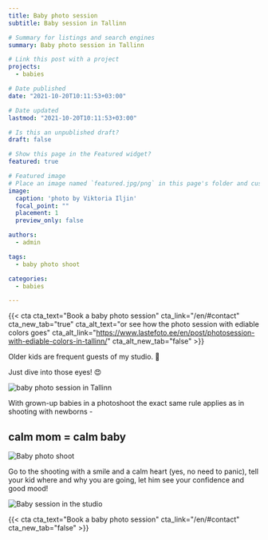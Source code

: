 ```yaml
---
title: Baby photo session
subtitle: Baby session in Tallinn

# Summary for listings and search engines
summary: Baby photo session in Tallinn

# Link this post with a project
projects: 
  - babies

# Date published
date: "2021-10-20T10:11:53+03:00"

# Date updated
lastmod: "2021-10-20T10:11:53+03:00"

# Is this an unpublished draft?
draft: false

# Show this page in the Featured widget?
featured: true

# Featured image
# Place an image named `featured.jpg/png` in this page's folder and customize its options here.
image:
  caption: 'photo by Viktoria Iljin'
  focal_point: ""
  placement: 1
  preview_only: false

authors:
  - admin

tags:
  - baby photo shoot

categories:
  - babies

---
```

{{< cta cta_text="Book a baby photo session" cta_link="/en/#contact" cta_new_tab="true" cta_alt_text="or see how the photo session with ediable colors goes" cta_alt_link="https://www.lastefoto.ee/en/post/photosession-with-ediable-colors-in-tallinn/" cta_alt_new_tab="false" >}}

Older kids are frequent guests of my studio. 🥰

Just dive into those eyes! 😍

![baby photo session in Tallinn](./baby-photosession-1.jpg)

With grown-up babies in a photoshoot the exact same rule applies as in shooting with newborns -
## calm mom = calm baby

![Baby photo shoot](./baby-photosession-2.jpg)

Go to the shooting with a smile and a calm heart (yes, no need to panic), tell your kid where and why you are going, let him see your confidence and good mood!

![Baby session in the studio](./baby-photosession-3.jpg)

{{< cta cta_text="Book a baby photo session" cta_link="/en/#contact" cta_new_tab="false" >}}